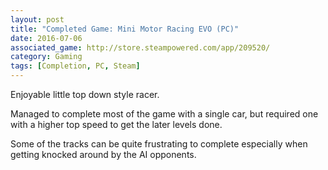 ```yaml
---
layout: post
title: "Completed Game: Mini Motor Racing EVO (PC)"
date: 2016-07-06
associated_game: http://store.steampowered.com/app/209520/
category: Gaming
tags: [Completion, PC, Steam]
---
```


Enjoyable little top down style racer.

Managed to complete most of the game with a single car, but required one with a higher top speed to get the later levels done.

Some of the tracks can be quite frustrating to complete especially when getting knocked around by the AI opponents.